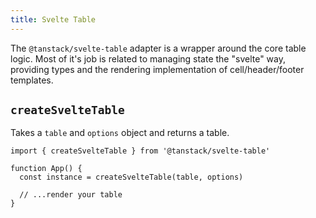 ```yaml
---
title: Svelte Table
---
```


The `@tanstack/svelte-table` adapter is a wrapper around the core table logic. Most of it's job is related to managing state the "svelte" way, providing types and the rendering implementation of cell/header/footer templates.

## `createSvelteTable`

Takes a `table` and `options` object and returns a table.

```tsx
import { createSvelteTable } from '@tanstack/svelte-table'

function App() {
  const instance = createSvelteTable(table, options)

  // ...render your table
}
```
